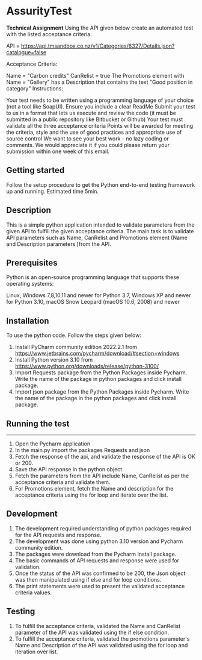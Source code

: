 # AssurityTest
**Technical Assignment**
Using the API given below create an automated test with the listed acceptance criteria:

 

API = https://api.tmsandbox.co.nz/v1/Categories/6327/Details.json?catalogue=false

 

Acceptance Criteria:

Name = "Carbon credits"
CanRelist = true
The Promotions element with Name = "Gallery" has a Description that contains the text "Good position in category"
Instructions:

Your test needs to be written using a programming language of your choice (not a tool like SoapUI). Ensure you include a clear ReadMe
Submit your test to us in a format that lets us execute and review the code (it must be submitted in a public repository like Bitbucket or Github)
Your test must validate all the three acceptance criteria
Points will be awarded for meeting the criteria, style and the use of good practices and appropriate use of source control
We want to see your best work - no lazy coding or comments.
We would appreciate it if you could please return your submission within one week of this email.


## **Getting started**
Follow the setup procedure to get the Python end-to-end testing framework up and running. Estimated time 5min.

**Description**
-------------
This is a simple python application intended to validate parameters from the given API to fulfill the given acceptance criteria.
The main task is to validate API parameters such as Name, CanRelist and Promotions element (Name and Description parameters )from the API.

## **Prerequisites**

Python is an open-source programming language that supports these operating systems:

Linux,
Windows 7,8,10,11 and newer for Python 3.7, Windows XP and newer for Python 3.10,
macOS Snow Leopard (macOS 10.6, 2008) and newer

**Installation**
----------------
To use the python code. Follow the steps given below:

1. Install PyCharm community edition 2022.2.1 from https://www.jetbrains.com/pycharm/download/#section=windows
2. Install Python version 3.10 from https://www.python.org/downloads/release/python-3100/
3. Import Requests package from the Python Packages inside Pycharm. Write the name of the package in python packages and click install package.
4. Import json package from the Python Packages inside Pycharm. Write the name of the package in the python packages and click install package.

## Running the test
------------------
1. Open the Pycharm application
2. In the main.py import the packages Requests and json 
3. Fetch the response of the api, and validate the response of the API is OK or 200.
4. Save the API response in the python object
5. Fetch the parameters from the API include Name, CanRelist as per the acceptance criteria and validate them.
6. For Promotions element, fetch the Name and description for the acceptance criteria using the for loop and iterate over the list.

**Development**
-----------

1. The development required understanding of python packages required for the API requests and response.
2. The development was done using python 3.10 version and Pycharm community edition.
3. The packages were download from the Pycharm Install package.
4. The basic commands of API requests and response were used for validation.
5. Once the status of the API was confirmed to be 200, the Json object was then manipulated using if else and for loop conditions.
6. The print statements were used to present the validated acceptance criteria values. 


**Testing**
-------

1. To fulfill the acceptance criteria, validated the Name and CanRelist parameter of the API was validated using the if else condition.
2. To fulfill the acceptance criteria, validated the promotions parameter's Name and Description of the API was validated using the for loop and iteration over list.




